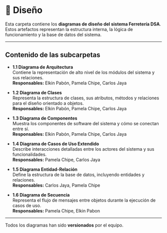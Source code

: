 # 📂 Diseño

Esta carpeta contiene los **diagramas de diseño del sistema Ferretería DSA**. Estos artefactos representan la estructura interna, la lógica de funcionamiento y la base de datos del sistema.

---

## Contenido de las subcarpetas

- **1.1 Diagrama de Arquitectura**  
  Contiene la representación de alto nivel de los módulos del sistema y sus relaciones.  
  **Responsables:** Elkin Pabón, Pamela Chipe, Carlos Jaya

- **1.2 Diagrama de Clases**  
  Representa la estructura de clases, sus atributos, métodos y relaciones para el diseño orientado a objetos.  
  **Responsables:** Elkin Pabón, Pamela Chipe, Carlos Jaya

- **1.3 Diagrama de Componentes**  
  Muestra los componentes de software del sistema y cómo se conectan entre sí.  
  **Responsables:** Elkin Pabón, Pamela Chipe, Carlos Jaya

- **1.4 Diagrama de Casos de Uso Extendido**  
  Describe interacciones detalladas entre los actores del sistema y sus funcionalidades.  
  **Responsables:** Pamela Chipe, Carlos Jaya

- **1.5 Diagrama Entidad-Relación**  
  Define la estructura de la base de datos, incluyendo entidades y relaciones.  
  **Responsables:** Carlos Jaya, Pamela Chipe

- **1.6 Diagrama de Secuencia**  
  Representa el flujo de mensajes entre objetos durante la ejecución de casos de uso.  
  **Responsables:** Pamela Chipe, Elkin Pabon

---

Todos los diagramas han sido **versionados** por el equipo.
